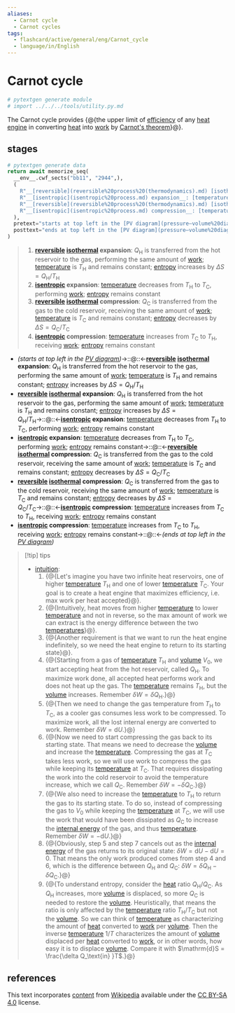 ```yaml
---
aliases:
  - Carnot cycle
  - Carnot cycles
tags:
  - flashcard/active/general/eng/Carnot_cycle
  - language/in/English
---
```


# Carnot cycle

```Python
# pytextgen generate module
# import ../../../tools/utility.py.md
```

The Carnot cycle provides {@{the upper limit of [efficiency](thermal%20efficiency.md) of any [heat engine](heat%20engine.md) in converting [heat](heat.md) into [work](work%20(physics).md) by [Carnot's theorem](Carnot's%20theorem%20(thermodynamics).md)}@}. <!--SR:!2027-05-23,973,350-->

## stages

```Python
# pytextgen generate data
return await memorize_seq(
  __env__.cwf_sects("bb11", "2944",),
  (
    R"__[reversible](reversible%20process%20(thermodynamics).md) [isothermal](isothermal%20process.md) expansion__: $Q_\mathrm{H}$ is transferred from the hot reservoir to the gas, performing the same amount of [work](work%20(physics).md); [temperature](temperature.md) is $T_\mathrm{H}$ and remains constant; [entropy](entropy.md) increases by $\Delta S = Q_\mathrm{H} / T_\mathrm{H}$",
    R"__[isentropic](isentropic%20process.md) expansion__: [temperature](temperature.md) decreases from $T_\mathrm{H}$ to $T_\mathrm{C}$, performing [work](work%20(physics).md); [entropy](entropy.md) remains constant",
    R"__[reversible](reversible%20process%20(thermodynamics).md) [isothermal](isothermal%20process.md) compression__: $Q_\mathrm{C}$ is transferred from the gas to the cold reservoir, receiving the same amount of [work](work%20(physics).md); [temperature](temperature.md) is $T_\mathrm{C}$ and remains constant; [entropy](entropy.md) decreases by $\Delta S = Q_\mathrm{C} / T_\mathrm{C}$",
    R"__[isentropic](isentropic%20process.md) compression__: [temperature](temperature.md) increases from $T_\mathrm{C}$ to $T_\mathrm{H}$, receiving [work](work%20(physics).md); [entropy](entropy.md) remains constant",
  ),
  pretext="starts at top left in the [PV diagram](pressure–volume%20diagram.md)",
  posttext="ends at top left in the [PV diagram](pressure–volume%20diagram.md)",
)
```

<!--pytextgen generate section="bb11"--><!-- The following content is generated at 2023-12-14T18:09:39.353040+08:00. Any edits will be overridden! -->

> 1. __[reversible](reversible%20process%20(thermodynamics).md) [isothermal](isothermal%20process.md) expansion__: $Q_\mathrm{H}$ is transferred from the hot reservoir to the gas, performing the same amount of [work](work%20(physics).md); [temperature](temperature.md) is $T_\mathrm{H}$ and remains constant; [entropy](entropy.md) increases by $\Delta S = Q_\mathrm{H} / T_\mathrm{H}$
> 2. __[isentropic](isentropic%20process.md) expansion__: [temperature](temperature.md) decreases from $T_\mathrm{H}$ to $T_\mathrm{C}$, performing [work](work%20(physics).md); [entropy](entropy.md) remains constant
> 3. __[reversible](reversible%20process%20(thermodynamics).md) [isothermal](isothermal%20process.md) compression__: $Q_\mathrm{C}$ is transferred from the gas to the cold reservoir, receiving the same amount of [work](work%20(physics).md); [temperature](temperature.md) is $T_\mathrm{C}$ and remains constant; [entropy](entropy.md) decreases by $\Delta S = Q_\mathrm{C} / T_\mathrm{C}$
> 4. __[isentropic](isentropic%20process.md) compression__: [temperature](temperature.md) increases from $T_\mathrm{C}$ to $T_\mathrm{H}$, receiving [work](work%20(physics).md); [entropy](entropy.md) remains constant

<!--/pytextgen-->

<!--pytextgen generate section="2944"--><!-- The following content is generated at 2024-01-04T20:17:51.540996+08:00. Any edits will be overridden! -->

- _(starts at top left in the [PV diagram](pressure–volume%20diagram.md))_→::@::←__[reversible](reversible%20process%20(thermodynamics).md) [isothermal](isothermal%20process.md) expansion__: $Q_\mathrm{H}$ is transferred from the hot reservoir to the gas, performing the same amount of [work](work%20(physics).md); [temperature](temperature.md) is $T_\mathrm{H}$ and remains constant; [entropy](entropy.md) increases by $\Delta S = Q_\mathrm{H} / T_\mathrm{H}$ <!--SR:!2025-04-30,333,290!2027-06-13,991,350-->
- __[reversible](reversible%20process%20(thermodynamics).md) [isothermal](isothermal%20process.md) expansion__: $Q_\mathrm{H}$ is transferred from the hot reservoir to the gas, performing the same amount of [work](work%20(physics).md); [temperature](temperature.md) is $T_\mathrm{H}$ and remains constant; [entropy](entropy.md) increases by $\Delta S = Q_\mathrm{H} / T_\mathrm{H}$→::@::←__[isentropic](isentropic%20process.md) expansion__: [temperature](temperature.md) decreases from $T_\mathrm{H}$ to $T_\mathrm{C}$, performing [work](work%20(physics).md); [entropy](entropy.md) remains constant <!--SR:!2027-04-19,876,330!2026-02-01,545,310-->
- __[isentropic](isentropic%20process.md) expansion__: [temperature](temperature.md) decreases from $T_\mathrm{H}$ to $T_\mathrm{C}$, performing [work](work%20(physics).md); [entropy](entropy.md) remains constant→::@::←__[reversible](reversible%20process%20(thermodynamics).md) [isothermal](isothermal%20process.md) compression__: $Q_\mathrm{C}$ is transferred from the gas to the cold reservoir, receiving the same amount of [work](work%20(physics).md); [temperature](temperature.md) is $T_\mathrm{C}$ and remains constant; [entropy](entropy.md) decreases by $\Delta S = Q_\mathrm{C} / T_\mathrm{C}$ <!--SR:!2027-06-16,847,290!2025-05-08,129,270-->
- __[reversible](reversible%20process%20(thermodynamics).md) [isothermal](isothermal%20process.md) compression__: $Q_\mathrm{C}$ is transferred from the gas to the cold reservoir, receiving the same amount of [work](work%20(physics).md); [temperature](temperature.md) is $T_\mathrm{C}$ and remains constant; [entropy](entropy.md) decreases by $\Delta S = Q_\mathrm{C} / T_\mathrm{C}$→::@::←__[isentropic](isentropic%20process.md) compression__: [temperature](temperature.md) increases from $T_\mathrm{C}$ to $T_\mathrm{H}$, receiving [work](work%20(physics).md); [entropy](entropy.md) remains constant <!--SR:!2027-03-30,861,330!2025-04-08,48,210-->
- __[isentropic](isentropic%20process.md) compression__: [temperature](temperature.md) increases from $T_\mathrm{C}$ to $T_\mathrm{H}$, receiving [work](work%20(physics).md); [entropy](entropy.md) remains constant→::@::←_(ends at top left in the [PV diagram](pressure–volume%20diagram.md))_ <!--SR:!2027-01-02,795,330!2025-04-17,324,290-->

<!--/pytextgen-->

> [!tip] tips
>
> - [intuition](intuition.md):
>     1. {@{Let's imagine you have two infinite heat reservoirs, one of higher [temperature](temperature.md) $T_\mathrm{H}$ and one of lower [temperature](temperature.md) $T_\mathrm{C}$. Your goal is to create a heat engine that maximizes efficiency, i.e. max work per heat accepted}@}.
>     2. {@{Intuitively, heat moves from higher [temperature](temperature.md) to lower [temperature](temperature.md) and not in reverse, so the max amount of work we can extract is the energy difference between the two [temperatures](temperatures.md)}@}.
>     3. {@{Another requirement is that we want to run the heat engine indefinitely, so we need the heat engine to return to its starting state}@}.
>     4. {@{Starting from a gas of [temperature](temperature.md) $T_\mathrm{H}$ and [volume](volume.md) $V_0$, we start accepting heat from the hot reservoir, called $Q_\mathrm{H}$. To maximize work done, all accepted heat performs work and does not heat up the gas. The [temperature](temperature.md) remains $T_\mathrm{H}$, but the [volume](volume.md) increases. Remember $\delta W = \delta Q_\mathrm{H}$.}@}
>     5. {@{Then we need to change the gas temperature from $T_\mathrm{H}$ to $T_\mathrm{C}$, as a cooler gas consumes less work to be compressed. To maximize work, all the lost internal energy are converted to work. Remember $\delta W = \mathrm{d}U$.}@}
>     6. {@{Now we need to start compressing the gas back to its starting state. That means we need to decrease the [volume](volume.md) and increase the [temperature](temperature.md). Compressing the gas at $T_\mathrm{C}$ takes less work, so we will use work to compress the gas while keeping its [temperature](temperature.md) at $T_\mathrm{C}$. That requires dissipating the work into the cold reservoir to avoid the temperature increase, which we call $Q_\mathrm{C}$. Remember $\delta W = -\delta Q_\mathrm{C}$.}@}
>     7. {@{We also need to increase the [temperature](temperature.md) to $T_\mathrm{H}$ to return the gas to its starting state. To do so, instead of compressing the gas to $V_0$ while keeping the [temperature](temperature.md) at $T_\mathrm{C}$, we will use the work that would have been dissipated as $Q_\mathrm{C}$ to increase the [internal energy](internal%20energy.md) of the gas, and thus [temperature](temperature.md). Remember $\delta W = -\mathrm{d}U$.}@}
>     8. {@{Obviously, step 5 and step 7 cancels out as the [internal energy](internal%20energy.md) of the gas returns to its original state: $\delta W = \mathrm{d}U - \mathrm{d}U = 0$. That means the only work produced comes from step 4 and 6, which is the difference between $Q_\mathrm{H}$ and $Q_\mathrm{C}$: $\delta W = \delta Q_\mathrm{H} - \delta Q_\mathrm{C}$.}@}
>     9. {@{To understand entropy, consider the [heat](heat.md) ratio $Q_\mathrm{H} / Q_\mathrm{C}$. As $Q_\mathrm{H}$ increases, more [volume](volume.md) is displaced, so more $Q_\mathrm{C}$ is needed to restore the [volume](volume.md). Heuristically, that means the ratio is only affected by the [temperature](temperature.md) ratio $T_\mathrm{H}/T_\mathrm{C}$ but not the [volume](volume.md). So we can think of [temperature](temperature.md) as characterizing the amount of [heat](heat.md) converted to [work](work%20(physics).md) per [volume](volume.md). Then the inverse [temperature](temperature.md) $1/T$ characterizes the amount of [volume](volume.md) displaced per [heat](heat.md) converted to [work](work%20(physics).md), or in other words, how easy it is to displace [volume](volume.md). Compare it with $\mathrm{d}S = \frac{\delta Q_\text{in} }T$.}@} <!--SR:!2028-08-12,1323,350!2027-04-26,812,290!2026-04-14,594,310!2025-05-04,333,290!2027-05-06,887,330!2025-04-12,291,250!2025-06-11,359,290!2026-04-26,591,310!2025-08-14,367,250-->

## references

This text incorporates [content](https://en.wikipedia.org/wiki/Carnot_cycle) from [Wikipedia](Wikipedia.md) available under the [CC BY-SA 4.0](https://creativecommons.org/licenses/by-sa/4.0/) license.
